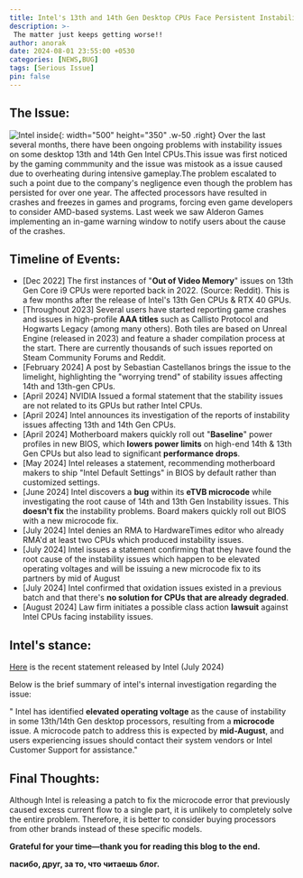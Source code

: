 ```yaml
---
title: Intel's 13th and 14th Gen Desktop CPUs Face Persistent Instability Issues
description: >-
 The matter just keeps getting worse!!
author: anorak
date: 2024-08-01 23:55:00 +0530
categories: [NEWS,BUG]
tags: [Serious Issue]
pin: false
---
```


## The Issue:


![Intel inside](assets/img/202408/intel.jpg){: width="500" height="350" .w-50 .right}
Over the last several months, there have been ongoing problems with instability issues on some desktop 13th and 14th Gen Intel CPUs.This issue was first noticed by the gaming commmunity and the issue was mistook as a issue caused due to overheating during intensive gameplay.The problem escalated to such a point due to the company's negligence even though the problem has persisted for over one year.
The affected processors have resulted in crashes and freezes in games and programs, forcing even game developers to consider AMD-based systems.
Last week we saw Alderon Games implementing an in-game warning window to notify users about the cause of the crashes.
 

 

## Timeline of Events:
- [Dec 2022] The first instances of "**Out of Video Memory**" issues on 13th Gen Core i9 CPUs were reported back in 2022. (Source: Reddit). This is a few months after the release of Intel's 13th Gen CPUs & RTX 40 GPUs.
- [Throughout 2023] Several users have started reporting game crashes and issues in high-profile **AAA titles** such as Callisto Protocol and Hogwarts Legacy (among many others). Both tiles are based on Unreal Engine (released in 2023) and feature a shader compilation process at the start. There are currently thousands of such issues reported on Steam Community Forums and Reddit.
- [February 2024] A post by Sebastian Castellanos brings the issue to the limelight, highlighting the "worrying trend" of stability issues affecting 14th and 13th-gen CPUs.
- [April 2024] NVIDIA Issued a formal statement that the stability issues are not related to its GPUs but rather Intel CPUs.
- [April 2024] Intel announces its investigation of the reports of instability issues affecting 13th and 14th Gen CPUs.
- [April 2024] Motherboard makers quickly roll out "**Baseline**" power profiles in new BIOS, which **lowers power limits** on high-end 14th & 13th Gen CPUs but also lead to significant **performance drops**.
- [May 2024] Intel releases a statement, recommending motherboard makers to ship "Intel Default Settings" in BIOS by default rather than customized settings.
- [June 2024] Intel discovers a **bug** within its **eTVB microcode** while investigating the root cause of 14th and 13th Gen Instability issues. This **doesn't fix** the instability problems. Board makers quickly roll out BIOS with a new microcode fix.
- [July 2024] Intel denies an RMA to HardwareTimes editor who already RMA'd at least two CPUs which produced instability issues.
- [July 2024] Intel issues a statement confirming that they have found the root cause of the instability issues which happen to be elevated operating voltages and will be issuing a new microcode fix to its partners by mid of August
- [July 2024] Intel confirmed that oxidation issues existed in a previous batch and that there's **no solution for CPUs that are already degraded**.
- [August 2024] Law firm initiates a possible class action **lawsuit** against Intel CPUs facing instability issues.

## Intel's stance:

[Here](https://community.intel.com/t5/Processors/July-2024-Update-on-Instability-Reports-on-Intel-Core-13th-and/m-p/1617113#M74792)
 is the recent statement released by Intel (July 2024)

Below is the brief summary of intel's internal investigation regarding the issue:

 " Intel has identified **elevated operating voltage** as the cause of instability in some 13th/14th Gen desktop processors, resulting from a **microcode** issue. A microcode patch to address this is expected by **mid-August**, and users experiencing issues should contact their system vendors or Intel Customer Support for assistance."


## Final Thoughts:

Although Intel is releasing a patch to fix the microcode error that previously caused excess current flow to a single part, it is unlikely to completely solve the entire problem. Therefore, it is better to consider buying processors from other brands instead of these specific models.


**Grateful for your time—thank you for reading this blog to the end.**

**пасибо, друг, за то, что читаешь блог.**

